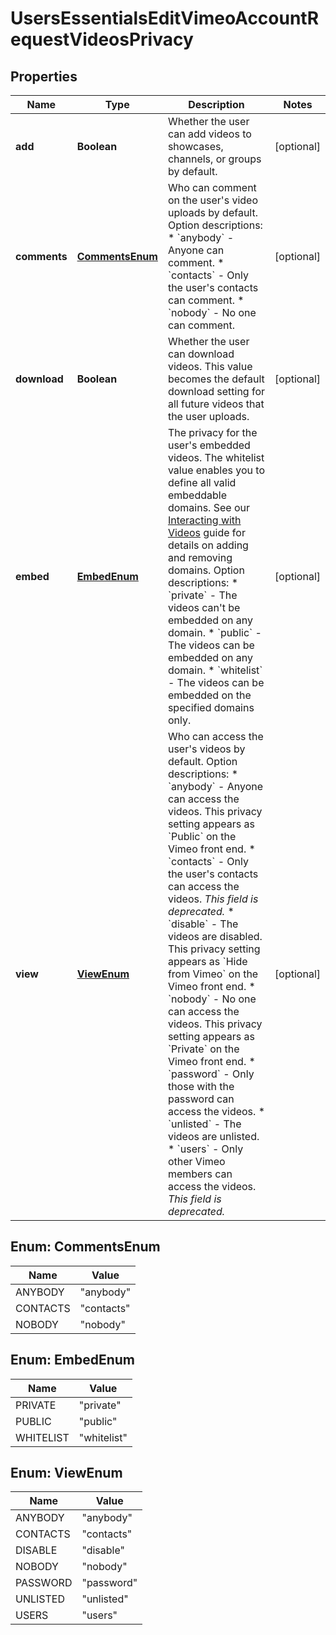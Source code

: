 

# UsersEssentialsEditVimeoAccountRequestVideosPrivacy


## Properties

| Name | Type | Description | Notes |
|------------ | ------------- | ------------- | -------------|
|**add** | **Boolean** | Whether the user can add videos to showcases, channels, or groups by default. |  [optional] |
|**comments** | [**CommentsEnum**](#CommentsEnum) | Who can comment on the user&#39;s video uploads by default.  Option descriptions:  * &#x60;anybody&#x60; - Anyone can comment.  * &#x60;contacts&#x60; - Only the user&#39;s contacts can comment.  * &#x60;nobody&#x60; - No one can comment.  |  [optional] |
|**download** | **Boolean** | Whether the user can download videos. This value becomes the default download setting for all future videos that the user uploads. |  [optional] |
|**embed** | [**EmbedEnum**](#EmbedEnum) | The privacy for the user&#39;s embedded videos. The whitelist value enables you to define all valid embeddable domains. See our [Interacting with Videos](https://developer.vimeo.com/api/guides/videos/interact#set-off-site-privacy) guide for details on adding and removing domains.  Option descriptions:  * &#x60;private&#x60; - The videos can&#39;t be embedded on any domain.  * &#x60;public&#x60; - The videos can be embedded on any domain.  * &#x60;whitelist&#x60; - The videos can be embedded on the specified domains only.  |  [optional] |
|**view** | [**ViewEnum**](#ViewEnum) | Who can access the user&#39;s videos by default.  Option descriptions:  * &#x60;anybody&#x60; - Anyone can access the videos. This privacy setting appears as &#x60;Public&#x60; on the Vimeo front end.  * &#x60;contacts&#x60; - Only the user&#39;s contacts can access the videos. _This field is deprecated._  * &#x60;disable&#x60; - The videos are disabled. This privacy setting appears as &#x60;Hide from Vimeo&#x60; on the Vimeo front end.  * &#x60;nobody&#x60; - No one can access the videos. This privacy setting appears as &#x60;Private&#x60; on the Vimeo front end.  * &#x60;password&#x60; - Only those with the password can access the videos.  * &#x60;unlisted&#x60; - The videos are unlisted.  * &#x60;users&#x60; - Only other Vimeo members can access the videos. _This field is deprecated._  |  [optional] |



## Enum: CommentsEnum

| Name | Value |
|---- | -----|
| ANYBODY | &quot;anybody&quot; |
| CONTACTS | &quot;contacts&quot; |
| NOBODY | &quot;nobody&quot; |



## Enum: EmbedEnum

| Name | Value |
|---- | -----|
| PRIVATE | &quot;private&quot; |
| PUBLIC | &quot;public&quot; |
| WHITELIST | &quot;whitelist&quot; |



## Enum: ViewEnum

| Name | Value |
|---- | -----|
| ANYBODY | &quot;anybody&quot; |
| CONTACTS | &quot;contacts&quot; |
| DISABLE | &quot;disable&quot; |
| NOBODY | &quot;nobody&quot; |
| PASSWORD | &quot;password&quot; |
| UNLISTED | &quot;unlisted&quot; |
| USERS | &quot;users&quot; |



